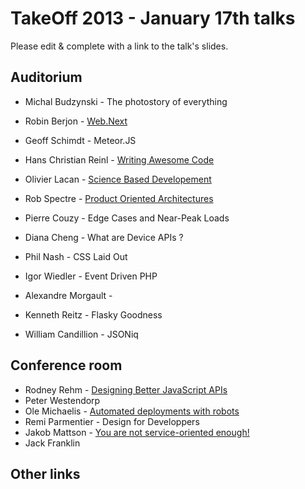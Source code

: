 # TakeOff 2013 - January 17th talks

Please edit & complete with a link to the talk's slides.

## Auditorium

- Michal Budzynski - The photostory of everything
- Robin Berjon - [Web.Next](http://berjon.com/presentations/20130117-web.next/web.next.html)
- Geoff Schimdt - Meteor.JS
- Hans Christian Reinl - [Writing Awesome Code](http://slides.drublic.de/takeoff-awesome-code/)
- Olivier Lacan - [Science Based Developement](https://speakerdeck.com/olivierlacan/science-based-development)
- Rob Spectre - [Product Oriented Architectures](https://github.com/RobSpectre/Talks/tree/master/Product%20Oriented%20Architecture)

- Pierre Couzy - Edge Cases and Near-Peak Loads
- Diana Cheng - What are Device APIs ?
- Phil Nash - CSS Laid Out
- Igor Wiedler - Event Driven PHP
- Alexandre Morgault -
- Kenneth Reitz - Flasky Goodness
- William Candillion - JSONiq

## Conference room

- Rodney Rehm - [Designing Better JavaScript APIs](http://coding.smashingmagazine.com/2012/10/09/designing-javascript-apis-usability/)
- Peter Westendorp
- Ole Michaelis - [Automated deployments with robots](https://speakerdeck.com/nesquick/automated-deployments-with-robots)
- Remi Parmentier - Design for Developpers
- Jakob Mattson - [You are not service-oriented enough!](https://speakerdeck.com/jakobmattsson/you-are-not-service-oriented-enough)
- Jack Franklin

## Other links
